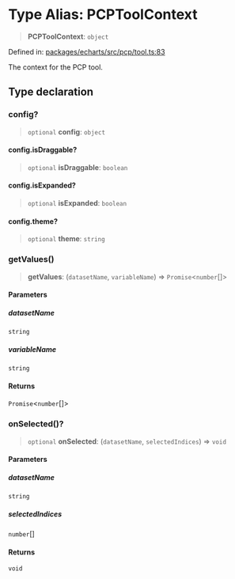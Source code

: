 # Type Alias: PCPToolContext

> **PCPToolContext**: `object`

Defined in: [packages/echarts/src/pcp/tool.ts:83](https://github.com/GeoDaCenter/openassistant/blob/522ecb744b2b3ea1ecebec02c21c19736abe51ae/packages/echarts/src/pcp/tool.ts#L83)

The context for the PCP tool.

## Type declaration

### config?

> `optional` **config**: `object`

#### config.isDraggable?

> `optional` **isDraggable**: `boolean`

#### config.isExpanded?

> `optional` **isExpanded**: `boolean`

#### config.theme?

> `optional` **theme**: `string`

### getValues()

> **getValues**: (`datasetName`, `variableName`) => `Promise`\<`number`[]\>

#### Parameters

##### datasetName

`string`

##### variableName

`string`

#### Returns

`Promise`\<`number`[]\>

### onSelected()?

> `optional` **onSelected**: (`datasetName`, `selectedIndices`) => `void`

#### Parameters

##### datasetName

`string`

##### selectedIndices

`number`[]

#### Returns

`void`
